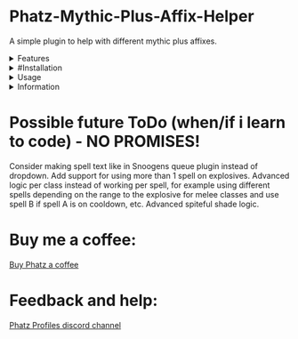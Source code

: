 # Phatz-Mythic-Plus-Affix-Helper
A simple plugin to help with different mythic plus affixes.

<details>
<Summary>Features</Summary>
# Features:
Cast spell on explosives (target). IMPLEMENTED
Cast spell on explosives (mouseover). IMPLEMENTED
Cast spell on Spiteful Shade. NOT IMPLEMENTED
</details>

<details>
<Summary>#Installation</Summary>
Drop the folder into aimsharp\bin\plugins
Load in plugin manager and configure spell and spell delay.
</details>

<details>
<Summary>Usage</summary>
Works best with ranged, spammable spells with no cooldowns that don't interfere with your damage rotation.
If your spell has a 6second cooldown you can (obviously) only kill explosives every 6 seconds, for example.

Recommend using mouseover to control what explosive to kill and not to interfere with your main damage rotation. I can not guarantee which spell aimsharp will cast if you directly target the explosive. The plugin has logic for casting spell on targeted explosive - but no logic for pausing main rotation, effects uncertain and may vary.
</details>
 
<details>
<Summary>Information</summary>
Lots of code borrowed from Aya's kick plugin, thanks to Aya and Snoogen for keeping their plugins opensource.
I mostly play Paladin at the moment so most spells are untested but please give feedback.
I can add any spell on request, just send me the spellname and the range of the spell.
</details>

# Possible future ToDo (when/if i learn to code) - NO PROMISES!
Consider making spell text like in Snoogens queue plugin instead of dropdown.
Add support for using more than 1 spell on explosives.
Advanced logic per class instead of working per spell, for example using different spells depending on the range to the explosive for melee classes and use spell B if spell A is on cooldown, etc.
Advanced spiteful shade logic.

# Buy me a coffee:
[Buy Phatz a coffee](https://www.buymeacoffee.com/xBPGQvDa8c)

# Feedback and help:
[Phatz Profiles discord channel](https://discord.gg/DaWn95VxPY)
